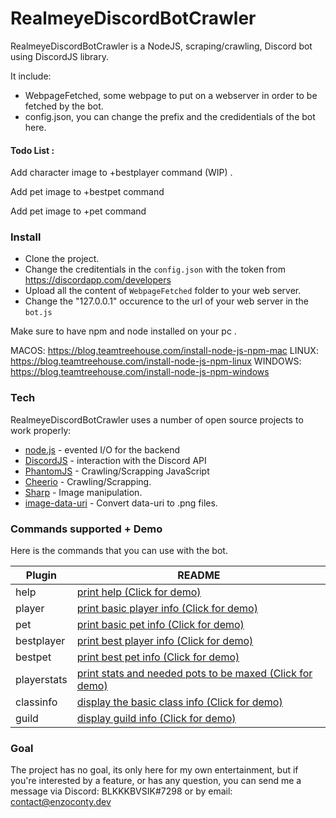 
# RealmeyeDiscordBotCrawler

RealmeyeDiscordBotCrawler is a NodeJS, scraping/crawling, Discord bot using DiscordJS library.

It include:

  - WebpageFetched, some webpage to put on a webserver in order to be fetched by the bot.
  - config.json, you can change the prefix and the credidentials of the bot here.

#### Todo List :

Add character image to +bestplayer command (WIP) . 

Add pet image to +bestpet command

Add pet image to +pet command

### Install

  - Clone the project.
  - Change the creditentials in the `config.json` with the token from https://discordapp.com/developers
  - Upload all the content of `WebpageFetched` folder to your web server.
  - Change the "127.0.0.1" occurence to the url of your web server in the `bot.js` 

Make sure to have npm and node installed on your pc .

MACOS: https://blog.teamtreehouse.com/install-node-js-npm-mac
LINUX: https://blog.teamtreehouse.com/install-node-js-npm-linux
WINDOWS: https://blog.teamtreehouse.com/install-node-js-npm-windows

### Tech

RealmeyeDiscordBotCrawler uses a number of open source projects to work properly:

* [node.js](http://nodejs.org) - evented I/O for the backend
* [DiscordJS](https://discord.js.org/) - interaction with the Discord API
* [PhantomJS](http://phantomjs.org/) - Crawling/Scrapping JavaScript
* [Cheerio](https://github.com/cheeriojs/cheerio) - Crawling/Scrapping.
* [Sharp](https://github.com/lovell/sharp) - Image manipulation.
* [image-data-uri](https://github.com/DiegoZoracKy/image-data-uri) - Convert data-uri to .png files.

### Commands supported + Demo

Here is the commands that you can use with the bot.

| Plugin | README |
| ------ | ------ |
| help | [print help (Click for demo) ](https://image.noelshack.com/fichiers/2019/17/2/1556042378-screenshot-2019-04-23-at-20-57-10.png) |
| player | [print basic player info (Click for demo)](https://image.noelshack.com/fichiers/2019/17/2/1556042378-screenshot-2019-04-23-at-20-57-53.png) |
| pet | [print basic pet info (Click for demo)](https://image.noelshack.com/fichiers/2019/17/2/1556042728-screenshot-2019-04-23-at-21-05-10.png) |
| bestplayer | [print best player info (Click for demo)](https://image.noelshack.com/fichiers/2019/17/2/1556042378-screenshot-2019-04-23-at-20-57-27.png) |
| bestpet | [print best pet info (Click for demo)](https://image.noelshack.com/fichiers/2019/17/2/1556042378-screenshot-2019-04-23-at-20-57-37.png) |
| playerstats | [print stats and needed pots to be maxed (Click for demo)](https://image.noelshack.com/fichiers/2019/17/2/1556042378-screenshot-2019-04-23-at-20-59-17.png) |
| classinfo | [display the basic class info (Click for demo)](https://image.noelshack.com/fichiers/2019/17/2/1556042727-screenshot-2019-04-23-at-21-04-56.png) |
| guild | [display guild info (Click for demo)](https://image.noelshack.com/fichiers/2019/17/2/1556042378-screenshot-2019-04-23-at-20-58-05.png) |

### Goal
The project has no goal, its only here for my own entertainment, but if you're interested by a feature, or has any question, you can send me a message via Discord: BLKKKBVSIK#7298 or by email: contact@enzoconty.dev

